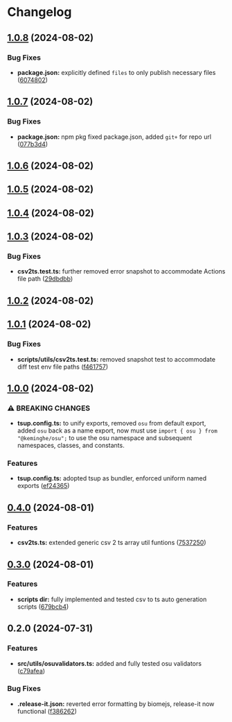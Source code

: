 # Changelog

## [1.0.8](https://github.com/KemingHe/OSU/compare/v1.0.7...v1.0.8) (2024-08-02)


### Bug Fixes

* **package.json:** explicitly defined `files` to only publish necessary files ([6074802](https://github.com/KemingHe/OSU/commit/6074802e5c622a1b0340c747da02c6aff8adc79b))

## [1.0.7](https://github.com/KemingHe/OSU/compare/v1.0.6...v1.0.7) (2024-08-02)


### Bug Fixes

* **package.json:** npm pkg fixed package.json, added `git+` for repo url ([077b3d4](https://github.com/KemingHe/OSU/commit/077b3d40f755722b5fff04daa077ed929e20fea6))

## [1.0.6](https://github.com/KemingHe/OSU/compare/v1.0.5...v1.0.6) (2024-08-02)

## [1.0.5](https://github.com/KemingHe/OSU/compare/v1.0.4...v1.0.5) (2024-08-02)

## [1.0.4](https://github.com/KemingHe/OSU/compare/v1.0.3...v1.0.4) (2024-08-02)

## [1.0.3](https://github.com/KemingHe/OSU/compare/v1.0.2...v1.0.3) (2024-08-02)


### Bug Fixes

* **csv2ts.test.ts:** further removed error snapshot to accommodate Actions file path ([29dbdbb](https://github.com/KemingHe/OSU/commit/29dbdbbd3024c198781ef07b545d6d61925eca9c))

## [1.0.2](https://github.com/KemingHe/OSU/compare/v1.0.1...v1.0.2) (2024-08-02)

## [1.0.1](https://github.com/KemingHe/OSU/compare/v1.0.0...v1.0.1) (2024-08-02)


### Bug Fixes

* **scripts/utils/csv2ts.test.ts:** removed snapshot test to accommodate diff test env file paths ([f461757](https://github.com/KemingHe/OSU/commit/f4617575b4292c5c751830cb3ab912d75938e825))

## [1.0.0](https://github.com/KemingHe/OSU/compare/v0.4.0...v1.0.0) (2024-08-02)


### ⚠ BREAKING CHANGES

* **tsup.config.ts:** to unify exports, removed `osu` from default export, added `osu` back as a name
export, now must use `import { osu } from "@keminghe/osu";` to use the osu namespace and subsequent
namespaces, classes, and constants.

### Features

* **tsup.config.ts:** adopted tsup as bundler, enforced uniform named exports ([ef24365](https://github.com/KemingHe/OSU/commit/ef2436513c390c9cb203a2f0bd5cdfbe85f34e34))

## [0.4.0](https://github.com/KemingHe/OSU/compare/v0.3.0...v0.4.0) (2024-08-01)


### Features

* **csv2ts.ts:** extended generic csv 2 ts array util funtions ([7537250](https://github.com/KemingHe/OSU/commit/75372500acb1a3c268d50a34fbc3d1c92a3993b1))

## [0.3.0](https://github.com/KemingHe/OSU/compare/v0.2.0...v0.3.0) (2024-08-01)


### Features

* **scripts dir:** fully implemented and tested csv to ts auto generation scripts ([679bcb4](https://github.com/KemingHe/OSU/commit/679bcb4212a04b1dc22dbfa69186881a3f9d002f))

## 0.2.0 (2024-07-31)


### Features

* **src/utils/osuvalidators.ts:** added and fully tested osu validators ([c79afea](https://github.com/KemingHe/OSU/commit/c79afea7523fecd702c3446772e75390da493fa7))


### Bug Fixes

* **.release-it.json:** reverted error formatting by biomejs, release-it now functional ([f386262](https://github.com/KemingHe/OSU/commit/f386262fa00c3d0d814e38672d06c0af15c0f59a))
